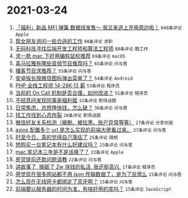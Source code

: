 # 2021-03-24

1. [「福利」新品 MFI 弹簧 数据线发售～ 我又来送上充电周边啦！](https://www.v2ex.com/t/764624) `648条评论` `Apple`
1. [帮女朋友询问一些合适的工作](https://www.v2ex.com/t/764478) `90条评论` `求职`
1. [无码科技寻找后端开发工程师和算法工程师](https://www.v2ex.com/t/764662) `88条评论` `酷工作`
1. [求一款 mac 下好用编程鼠标推荐](https://www.v2ex.com/t/764509) `69条评论` `macOS`
1. [喜马拉雅有哪些音频节目推荐吗？](https://www.v2ex.com/t/764483) `65条评论` `问与答`
1. [播客节目求推荐？](https://www.v2ex.com/t/764522) `55条评论` `问与答`
1. [安卓版长按微信图标弹出菜单了？](https://www.v2ex.com/t/764504) `54条评论` `Android`
1. [PHP 全栈工程师 14-28K·13 薪](https://www.v2ex.com/t/764601) `53条评论` `程序员`
1. [当前的 On Call 机制是否合理，如何改进？](https://www.v2ex.com/t/764466) `51条评论` `程序员`
1. [不经意间发现同事是福利姬](https://www.v2ex.com/t/764724) `32条评论` `职场话题`
1. [日常焦虑，总想挣快钱，怎么破？](https://www.v2ex.com/t/764652) `30条评论` `问与答`
1. [找工作找到心态炸裂](https://www.v2ex.com/t/764726) `28条评论` `职场话题`
1. [微信好友关系检测（被删、被拉黑、账户异常等等）](https://www.v2ex.com/t/764563) `27条评论` `分享创造`
1. [axios 配置多个 url 是怎么实现的前端大佬看过来。](https://www.v2ex.com/t/764524) `27条评论` `问与答`
1. [时至今日，真的觉得自己落伍了](https://www.v2ex.com/t/764683) `25条评论` `随想`
1. [想购买一台笔记本有什么好建议吗？](https://www.v2ex.com/t/764465) `23条评论` `问与答`
1. [mac 笔记本三年是不是该换了？](https://www.v2ex.com/t/764696) `22条评论` `Apple`
1. [房贷提前还款问题请教](https://www.v2ex.com/t/764658) `22条评论` `问与答`
1. [讲故事了, 搞砸了 2w 块钱的私活, 我还挺高兴.](https://www.v2ex.com/t/764686) `17条评论` `程序员`
1. [感觉现在很多网站都不用 json 传输数据了，是为了反爬么](https://www.v2ex.com/t/764716) `15条评论` `问与答`
1. [怎么现在无线网卡都绑定了蓝牙啊？](https://www.v2ex.com/t/764700) `15条评论` `问与答`
1. [前端要以服务器的时间为准，有啥好用的库吗？](https://www.v2ex.com/t/764592) `15条评论` `JavaScript`
